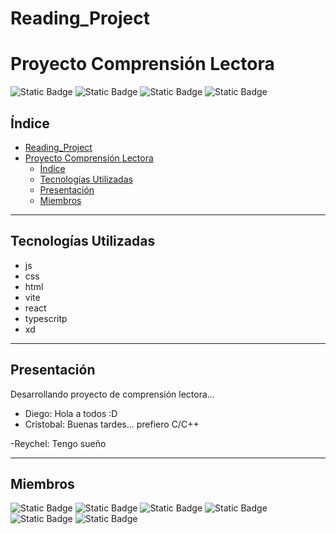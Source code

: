 # Reading_Project
# Proyecto Comprensión Lectora
![Static Badge](https://img.shields.io/badge/licence-BUAP-blue?style=for-the-badge&link=https://buap.mx/)
![Static Badge](https://img.shields.io/badge/release%20date-Enero%202025-blue?style=for-the-badge)
![Static Badge](https://img.shields.io/badge/status-en%20desarrollo-green?style=for-the-badge)
![Static Badge](https://img.shields.io/badge/stable%20version-%20-green?style=for-the-badge)

## Índice
- [Reading\_Project](#reading_project)
- [Proyecto Comprensión Lectora](#proyecto-comprensión-lectora)
  - [Índice](#índice)
  - [Tecnologías Utilizadas](#tecnologías-utilizadas)
  - [Presentación](#presentación)
  - [Miembros](#miembros)

- - -



## Tecnologías Utilizadas

- js
- css
- html
- vite
- react
- typescritp
- xd

- - -

## Presentación
Desarrollando proyecto de comprensión lectora...  

- Diego: Hola a todos :D
- Cristobal: Buenas tardes... prefiero C/C++


-Reychel: Tengo sueño


- - - 

## Miembros
![Static Badge](https://img.shields.io/badge/Prior%20Hernandez%20Reychel--blue?style=for-the-badge&link=https://github.com/reychel) 
![Static Badge](https://img.shields.io/badge/Rojas%20Flores%20Jose%20D.--blue?style=for-the-badge&link=https://github.com/rojas)
![Static Badge](https://img.shields.io/badge/Rodriguez%20Maldonado%20Jose%20Antonio--blue?style=for-the-badge&link=https://github.com/rodriguezmldo)
![Static Badge](https://img.shields.io/badge/Santiago%20Ibanez%20Jose%20Luis--blue?style=for-the-badge&link=https://github.com/Jolu-Santii) 
![Static Badge](https://img.shields.io/badge/Salinas%20Gil%20Diego--blue?style=for-the-badge&link=https://github.com/rojas)
![Static Badge](https://img.shields.io/badge/Lara%20Paez%20Cristobal%20R.--blue?style=for-the-badge&link=https://github.com/CRIZZxR-110100)
